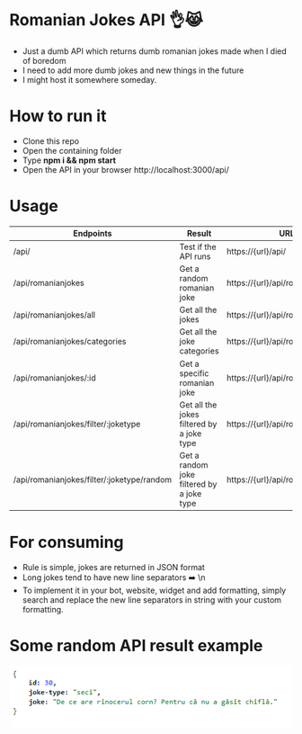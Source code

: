 # Romanian Jokes API 👌😹 
 * Just a dumb API which returns dumb romanian jokes made when I died of boredom
 * I need to add more dumb jokes and new things in the future
 * I might host it somewhere someday.

# How to run it
* Clone this repo
* Open the containing folder
* Type **npm i && npm start**
* Open the API in your browser http://localhost:3000/api/

# Usage

Endpoints | Result | URL Usage Example |
---------- | --- | ------------ |
/api/ | Test if the API runs | https://{url}/api/ |
/api/romanianjokes | Get a random romanian joke | https://{url}/api/romanianjokes |
/api/romanianjokes/all | Get all the jokes | https://{url}/api/romanianjokes/all |
/api/romanianjokes/categories | Get all the joke categories | https://{url}/api/romanianjokes/categories |
/api/romanianjokes/:id | Get a specific romanian joke | https://{url}/api/romanianjokes/30 |
/api/romanianjokes/filter/:joketype | Get all the jokes filtered by a joke type | https://{url}/api/romanianjokes/filter/seci |
/api/romanianjokes/filter/:joketype/random | Get a random joke filtered by a joke type | https://{url}/api/romanianjokes/filter/seci/random |

# For consuming

* Rule is simple, jokes are returned in JSON format
* Long jokes tend to have new line separators ➡️ \\n
* To implement it in your bot, website, widget and add formatting, simply search and replace the new line separators in string with your custom formatting.

# Some random API result example

![Example result](https://github.com/tutyamxx/Romanian-Jokes-API/blob/master/randomjokeresult.PNG)
